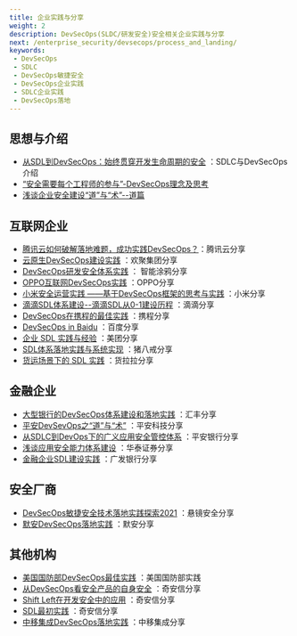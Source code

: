 ```yaml
---
title: 企业实践与分享
weight: 2
description: DevSecOps(SLDC/研发安全)安全相关企业实践与分享
next: /enterprise_security/devsecops/process_and_landing/
keywords:
 - DevSecOps
 - SDLC
 - DevSecOps敏捷安全
 - DevSecOps企业实践
 - SDLC企业实践
 - DevSecOps落地
---
```



## 思想与介绍
- [从SDL到DevSecOps：始终贯穿开发生命周期的安全](https://www.fooying.com/from_sdl_to_devsecops_security_in_dev/) ：SDLC与DevSecOps介绍
- [“安全需要每个工程师的参与”-DevSecOps理念及思考](https://zhuanlan.zhihu.com/p/140858032?utm_id=0)
- [浅谈企业安全建设“道”与“术”--道篇](https://www.fooying.com/think-of-enterprise-security-build/)

## 互联网企业
- [腾讯云如何破解落地难题，成功实践DevSecOps？](https://time.geekbang.org/column/article/468692)：腾讯云分享
- [云原生DevSecOps建设实践](https://www.vipread.com/library/topic/3745) ：欢聚集团分享
- [DevSecOps研发安全体系实践](https://www.vipread.com/library/topic/3736) ： 智能涂鸦分享
- [OPPO互联网DevSecOps实践](https://mp.weixin.qq.com/s/eCwXozibaABcZjUOqTn4Zg) ：OPPO分享
- [小米安全运营实践 ——基于DevSecOps框架的思考与实践](https://mp.weixin.qq.com/s/A4Zg3JJiIbTI1rL5btk8fA) ：小米分享
- [滴滴SDL体系建设--滴滴SDL从0-1建设历程](https://www.vipread.com/library/topic/3311) ：滴滴分享
- [DevSecOps在携程的最佳实践](https://mp.weixin.qq.com/s/yOykOPU9wn77doz95s5LeA) ：携程分享
- [DevSecOps in Baidu](https://mp.weixin.qq.com/s/YQmdDs4FdcwWlhkmfWYSoQ) ：百度分享
- [企业 SDL 实践与经验](https://www.vipread.com/library/topic/2084) ：美团分享
- [SDL体系落地实践与系统实现](https://www.vipread.com/library/topic/2292) ：猪八戒分享
- [货运场景下的 SDL 实践](https://www.vipread.com/library/topic/3635) ：货拉拉分享


## 金融企业
- [大型银行的DevSecOps体系建设和落地实践](https://www.vipread.com/library/topic/3695) ：汇丰分享
- [平安DevSevOps之“道”与“术”](https://www.vipread.com/library/topic/3625) ：平安科技分享
- [从SDLC到DevOps下的广义应用安全管控体系](https://zhuanlan.zhihu.com/p/254663070) ：平安银行分享
- [浅谈应用安全能力体系建设](https://mp.weixin.qq.com/s/_noAjvheJKskzdQ0GB7cEA) ：华泰证券分享
- [金融企业SDL建设实践](https://www.vipread.com/library/topic/3621) ：广发银行分享

## 安全厂商
- [DevSecOps敏捷安全技术落地实践探索2021](https://www.vipread.com/library/topic/3474) ：悬镜安全分享
- [默安DevSecOps落地实践](https://www.vipread.com/library/topic/2777) ：默安分享

## 其他机构
- [美国国防部DevSecOps最佳实践](https://www.vipread.com/library/topic/2773) ：美国国防部实践
- [从DevSecOps看安全产品的自身安全](https://www.vipread.com/library/topic/3378) ：奇安信分享
- [Shift Left在开发安全中的应用](https://mp.weixin.qq.com/s/0IPKI0xpSLl7BSytKCznFQ) ：奇安信分享
- [SDL最初实践](https://www.vipread.com/library/topic/2753) ：奇安信分享
- [中移集成DevSecOps落地实践](https://mp.weixin.qq.com/s/_8cWPlCfyA47qO7VKXk1ow) ：中移集成分享



